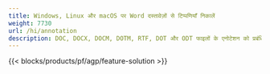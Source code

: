 ```yaml
---
title: Windows, Linux और macOS पर Word दस्तावेज़ों से टिप्पणियाँ निकालें 
weight: 7730
url: /hi/annotation
description: DOC, DOCX, DOCM, DOTM, RTF, DOT और ODT फाइलों के एनोटेशन को प्रबंधित करने के लिए मुफ्त ऐप और एपीआई
---
```


{{< blocks/products/pf/agp/feature-solution >}} 

